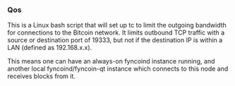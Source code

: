 ### Qos ###

This is a Linux bash script that will set up tc to limit the outgoing bandwidth for connections to the Bitcoin network. It limits outbound TCP traffic with a source or destination port of 19333, but not if the destination IP is within a LAN (defined as 192.168.x.x).

This means one can have an always-on fyncoind instance running, and another local fyncoind/fyncoin-qt instance which connects to this node and receives blocks from it.
